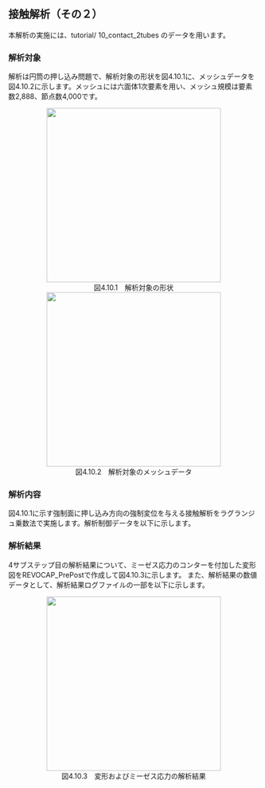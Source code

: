 ##  接触解析（その２）

本解析の実施には、tutorial/ 10\_contact\_2tubes のデータを用います。

### 解析対象

解析は円筒の押し込み問題で、解析対象の形状を図4.10.1に、メッシュデータを図4.10.2に示します。メッシュには六面体1次要素を用い、メッシュ規模は要素数2,888、節点数4,000です。

<div style="text-align: center;">
<img src="../fig/image19.png" width="350px"><br>
図4.10.1　解析対象の形状
</div>

<div style="text-align: center;">
<img src="../fig/image20.png" width="350px"><br>
図4.10.2　解析対象のメッシュデータ
</div>

### 解析内容

図4.10.1に示す強制面に押し込み方向の強制変位を与える接触解析をラグランジュ乗数法で実施します。解析制御データを以下に示します。

### 解析結果

4サブステップ目の解析結果について、ミーゼス応力のコンターを付加した変形図をREVOCAP\_PrePostで作成して図4.10.3に示します。
また、解析結果の数値データとして、解析結果ログファイルの一部を以下に示します。

<div style="text-align: center;">
<img src="../fig/image17.png" width="350px"><br>
図4.10.3　変形およびミーゼス応力の解析結果
</div>
